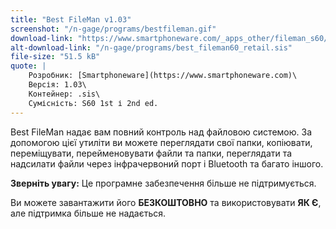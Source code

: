 ```yaml
---
title: "Best FileMan v1.03"
screenshot: "/n-gage/programs/bestfileman.gif"
download-link: "https://www.smartphoneware.com/_apps_other/fileman_s60/downloads/best_fileman60_retail.sis"
alt-download-link: "/n-gage/programs/best_fileman60_retail.sis"
file-size: "51.5 kB"
quote: |
    Розробник: [Smartphoneware](https://www.smartphoneware.com)\
    Версія: 1.03\
    Контейнер: .sis\
    Сумісність: S60 1st і 2nd ed.
---
```


Best FileMan надає вам повний контроль над файловою системою. За допомогою цієї утиліти ви можете переглядати свої папки, копіювати, переміщувати, перейменовувати файли та папки, переглядати та надсилати файли через інфрачервоний порт і Bluetooth та багато іншого.

**Зверніть увагу:** Це програмне забезпечення більше не підтримується.

Ви можете завантажити його **БЕЗКОШТОВНО** та використовувати **ЯК Є**, але підтримка більше не надається.